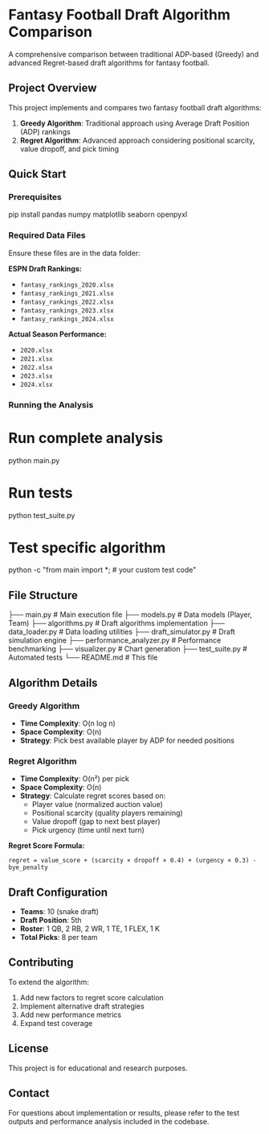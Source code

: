 # Fantasy Football Draft Algorithm Comparison

A comprehensive comparison between traditional ADP-based (Greedy) and advanced Regret-based draft algorithms for fantasy football.

## Project Overview

This project implements and compares two fantasy football draft algorithms:

1. **Greedy Algorithm**: Traditional approach using Average Draft Position (ADP) rankings
2. **Regret Algorithm**: Advanced approach considering positional scarcity, value dropoff, and pick timing

## Quick Start

### Prerequisites

pip install pandas numpy matplotlib seaborn openpyxl


### Required Data Files

Ensure these files are in the data folder:

**ESPN Draft Rankings:**
- `fantasy_rankings_2020.xlsx`
- `fantasy_rankings_2021.xlsx`
- `fantasy_rankings_2022.xlsx`
- `fantasy_rankings_2023.xlsx`
- `fantasy_rankings_2024.xlsx`

**Actual Season Performance:**
- `2020.xlsx`
- `2021.xlsx`
- `2022.xlsx`
- `2023.xlsx`
- `2024.xlsx`

### Running the Analysis

# Run complete analysis
python main.py

# Run tests
python test_suite.py

# Test specific algorithm
python -c "from main import *; # your custom test code"


## File Structure

├── main.py                 # Main execution file
├── models.py              # Data models (Player, Team)
├── algorithms.py          # Draft algorithms implementation
├── data_loader.py         # Data loading utilities
├── draft_simulator.py     # Draft simulation engine
├── performance_analyzer.py # Performance benchmarking
├── visualizer.py          # Chart generation
├── test_suite.py          # Automated tests
└── README.md              # This file

## Algorithm Details

### Greedy Algorithm
- **Time Complexity**: O(n log n)
- **Space Complexity**: O(n)
- **Strategy**: Pick best available player by ADP for needed positions

### Regret Algorithm
- **Time Complexity**: O(n²) per pick
- **Space Complexity**: O(n)
- **Strategy**: Calculate regret scores based on:
  - Player value (normalized auction value)
  - Positional scarcity (quality players remaining)
  - Value dropoff (gap to next best player)
  - Pick urgency (time until next turn)

**Regret Score Formula:**
```
regret = value_score + (scarcity × dropoff × 0.4) + (urgency × 0.3) - bye_penalty
```

## Draft Configuration

- **Teams**: 10 (snake draft)
- **Draft Position**: 5th
- **Roster**: 1 QB, 2 RB, 2 WR, 1 TE, 1 FLEX, 1 K
- **Total Picks**: 8 per team

## Contributing

To extend the algorithm:

1. Add new factors to regret score calculation
2. Implement alternative draft strategies
3. Add new performance metrics
4. Expand test coverage

## License

This project is for educational and research purposes.

## Contact

For questions about implementation or results, please refer to the test outputs and performance analysis included in the codebase.
